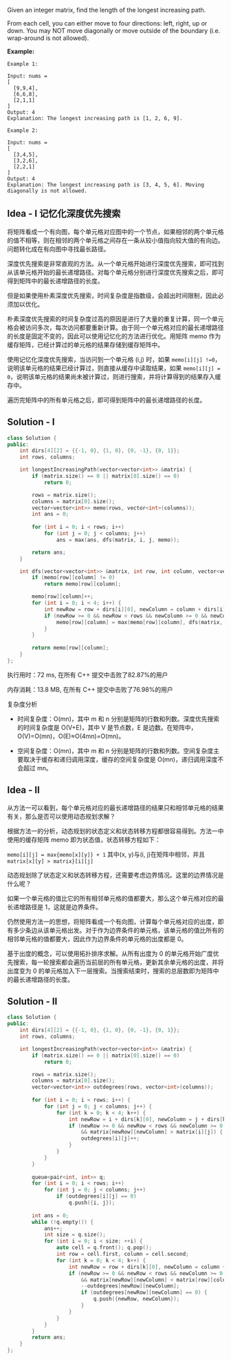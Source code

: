 Given an integer matrix, find the length of the longest increasing path.

From each cell, you can either move to four directions: left, right, up or down. You may NOT move diagonally or move outside of the boundary (i.e. wrap-around is not allowed).



**Example:**
```
Example 1:

Input: nums = 
[
  [9,9,4],
  [6,6,8],
  [2,1,1]
] 
Output: 4 
Explanation: The longest increasing path is [1, 2, 6, 9].

Example 2:

Input: nums = 
[
  [3,4,5],
  [3,2,6],
  [2,2,1]
] 
Output: 4 
Explanation: The longest increasing path is [3, 4, 5, 6]. Moving diagonally is not allowed.
```

## Idea - I 记忆化深度优先搜索

将矩阵看成一个有向图，每个单元格对应图中的一个节点，如果相邻的两个单元格的值不相等，则在相邻的两个单元格之间存在一条从较小值指向较大值的有向边。问题转化成在有向图中寻找最长路径。

深度优先搜索是非常直观的方法。从一个单元格开始进行深度优先搜索，即可找到从该单元格开始的最长递增路径。对每个单元格分别进行深度优先搜索之后，即可得到矩阵中的最长递增路径的长度。

但是如果使用朴素深度优先搜索，时间复杂度是指数级，会超出时间限制，因此必须加以优化。

朴素深度优先搜索的时间复杂度过高的原因是进行了大量的重复计算，同一个单元格会被访问多次，每次访问都要重新计算。由于同一个单元格对应的最长递增路径的长度是固定不变的，因此可以使用记忆化的方法进行优化。用矩阵 memo 作为缓存矩阵，已经计算过的单元格的结果存储到缓存矩阵中。

使用记忆化深度优先搜索，当访问到一个单元格 (i,j) 时，如果 `memo[i][j] !=0`，说明该单元格的结果已经计算过，则直接从缓存中读取结果，如果 `memo[i][j] = 0`，说明该单元格的结果尚未被计算过，则进行搜索，并将计算得到的结果存入缓存中。

遍历完矩阵中的所有单元格之后，即可得到矩阵中的最长递增路径的长度。

## Solution - I

```c++
class Solution {
public:
    int dirs[4][2] = {{-1, 0}, {1, 0}, {0, -1}, {0, 1}};
    int rows, columns;

    int longestIncreasingPath(vector<vector<int>> &matrix) {
        if (matrix.size() == 0 || matrix[0].size() == 0)
            return 0;

        rows = matrix.size();
        columns = matrix[0].size();
        vector<vector<int>> memo(rows, vector<int>(columns));
        int ans = 0;
        
        for (int i = 0; i < rows; i++)
            for (int j = 0; j < columns; j++)
                ans = max(ans, dfs(matrix, i, j, memo));

        return ans;
    }

    int dfs(vector<vector<int>> &matrix, int row, int column, vector<vector<int>> &memo) {
        if (memo[row][column] != 0)
            return memo[row][column];

        memo[row][column]++;
        for (int i = 0; i < 4; i++) {
            int newRow = row + dirs[i][0], newColumn = column + dirs[i][1];
            if (newRow >= 0 && newRow < rows && newColumn >= 0 && newColumn < columns && matrix[newRow][newColumn] > matrix[row][column]) {
                memo[row][column] = max(memo[row][column], dfs(matrix, newRow, newColumn, memo) + 1);
            }
        }
        
        return memo[row][column];
    }
};
```

执行用时：72 ms, 在所有 C++ 提交中击败了82.87%的用户

内存消耗：13.8 MB, 在所有 C++ 提交中击败了76.98%的用户

复杂度分析

- 时间复杂度：O(mn)，其中 m 和 n 分别是矩阵的行数和列数。深度优先搜索的时间复杂度是 O(V+E)，其中 V 是节点数，E 是边数。在矩阵中，O(V)=O(mn)，O(E)≈O(4mn)=O(mn)。

- 空间复杂度：O(mn)，其中 m 和 n 分别是矩阵的行数和列数。空间复杂度主要取决于缓存和递归调用深度，缓存的空间复杂度是 O(mn)，递归调用深度不会超过 mn。

## Idea - II

从方法一可以看到，每个单元格对应的最长递增路径的结果只和相邻单元格的结果有关，那么是否可以使用动态规划求解？

根据方法一的分析，动态规划的状态定义和状态转移方程都很容易得到。方法一中使用的缓存矩阵 memo 即为状态值，状态转移方程如下：

`memo[i][j] = max{memo[x][y]} + 1`  其中(x, y)与(i, j)在矩阵中相邻，并且`matrix[x][y] > matrix}[i][j]`


动态规划除了状态定义和状态转移方程，还需要考虑边界情况。这里的边界情况是什么呢？

如果一个单元格的值比它的所有相邻单元格的值都要大，那么这个单元格对应的最长递增路径是 1，这就是边界条件。

仍然使用方法一的思想，将矩阵看成一个有向图，计算每个单元格对应的出度，即有多少条边从该单元格出发。对于作为边界条件的单元格，该单元格的值比所有的相邻单元格的值都要大，因此作为边界条件的单元格的出度都是 0。

基于出度的概念，可以使用拓扑排序求解。从所有出度为 0 的单元格开始广度优先搜索，每一轮搜索都会遍历当前层的所有单元格，更新其余单元格的出度，并将出度变为 0 的单元格加入下一层搜索。当搜索结束时，搜索的总层数即为矩阵中的最长递增路径的长度。

## Solution - II

```c++
class Solution {
public:
    int dirs[4][2] = {{-1, 0}, {1, 0}, {0, -1}, {0, 1}};
    int rows, columns;

    int longestIncreasingPath(vector<vector<int>> &matrix) {
        if (matrix.size() == 0 || matrix[0].size() == 0)
            return 0;

        rows = matrix.size();
        columns = matrix[0].size();
        vector<vector<int>> outdegrees(rows, vector<int>(columns));
        
        for (int i = 0; i < rows; i++) {
            for (int j = 0; j < columns; j++) {
                for (int k = 0; k < 4; k++) {
                    int newRow = i + dirs[k][0], newColumn = j + dirs[k][1];
                    if (newRow >= 0 && newRow < rows && newColumn >= 0 && newColumn < columns 
                        && matrix[newRow][newColumn] > matrix[i][j]) {
                        outdegrees[i][j]++;
                    }
                }
            }
        }
        
        queue<pair<int, int>> q;
        for (int i = 0; i < rows; i++)
            for (int j = 0; j < columns; j++)
                if (outdegrees[i][j] == 0)
                    q.push({i, j});
                    
        int ans = 0;
        while (!q.empty()) {
            ans++;
            int size = q.size();
            for (int i = 0; i < size; ++i) {
                auto cell = q.front(); q.pop();
                int row = cell.first, column = cell.second;
                for (int k = 0; k < 4; k++) {
                    int newRow = row + dirs[k][0], newColumn = column + dirs[k][1];
                    if (newRow >= 0 && newRow < rows && newColumn >= 0 && newColumn < columns 
                        && matrix[newRow][newColumn] < matrix[row][column]) {
                        --outdegrees[newRow][newColumn];
                        if (outdegrees[newRow][newColumn] == 0) {
                            q.push({newRow, newColumn});
                        }
                    }
                }
            }
        }
        return ans;
    }
};
```

